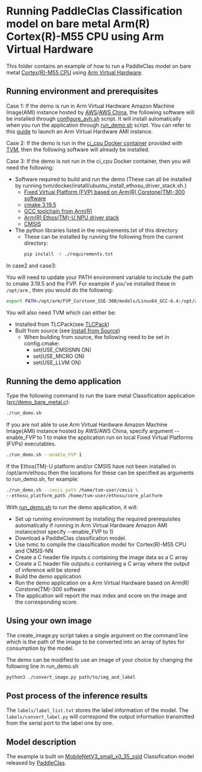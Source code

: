 <!--- Licensed to the Apache Software Foundation (ASF) under one -->
<!--- or more contributor license agreements.  See the NOTICE file -->
<!--- distributed with this work for additional information -->
<!--- regarding copyright ownership.  The ASF licenses this file -->
<!--- to you under the Apache License, Version 2.0 (the -->
<!--- "License"); you may not use this file except in compliance -->
<!--- with the License.  You may obtain a copy of the License at -->

<!---   http://www.apache.org/licenses/LICENSE-2.0 -->

<!--- Unless required by applicable law or agreed to in writing, -->
<!--- software distributed under the License is distributed on an -->
<!--- "AS IS" BASIS, WITHOUT WARRANTIES OR CONDITIONS OF ANY -->
<!--- KIND, either express or implied.  See the License for the -->
<!--- specific language governing permissions and limitations -->
<!--- under the License. -->


Running PaddleClas Classification model on bare metal Arm(R) Cortex(R)-M55 CPU using Arm Virtual Hardware
======================================================================

This folder contains an example of how to run a PaddleClas model on bare metal [Cortex(R)-M55 CPU](https://www.arm.com/products/silicon-ip-cpu/cortex-m/cortex-m55) using [Arm Virtual Hardware](https://www.arm.com/products/development-tools/simulation/virtual-hardware).


Running environment and prerequisites
-------------
Case 1: If the demo is run in Arm Virtual Hardware Amazon Machine Image(AMI) instance hosted by [AWS](https://aws.amazon.com/marketplace/pp/prodview-urbpq7yo5va7g?sr=0-1&ref_=beagle&applicationId=AWSMPContessa)/[AWS China](https://awsmarketplace.amazonaws.cn/marketplace/pp/prodview-2y7nefntbmybu), the following software will be installed through [configure_avh.sh](configure_avh.sh) script. It will install automatically when you run the application through [run_demo.sh](run_demo.sh) script.
You can refer to this [guide](https://arm-software.github.io/AVH/main/examples/html/MicroSpeech.html#amilaunch) to launch an Arm Virtual Hardware AMI instance.

Case 2: If the demo is run in the [ci_cpu Docker container](https://github.com/apache/tvm/blob/main/docker/Dockerfile.ci_cpu) provided with [TVM](https://github.com/apache/tvm), then the following software will already be installed.

Case 3: If the demo is not run in the ci_cpu Docker container, then you will need the following:
- Software required to build and run the demo (These can all be installed by running 
  tvm/docker/install/ubuntu_install_ethosu_driver_stack.sh.)
  - [Fixed Virtual Platform (FVP) based on Arm(R) Corstone(TM)-300 software](https://developer.arm.com/tools-and-software/open-source-software/arm-platforms-software/arm-ecosystem-fvps)
  - [cmake 3.19.5](https://github.com/Kitware/CMake/releases/)
  - [GCC toolchain from Arm(R)](https://developer.arm.com/-/media/Files/downloads/gnu-rm/10-2020q4/gcc-arm-none-eabi-10-2020-q4-major-x86_64-linux.tar.bz2)
  - [Arm(R) Ethos(TM)-U NPU driver stack](https://review.mlplatform.org)
  - [CMSIS](https://github.com/ARM-software/CMSIS_5)
- The python libraries listed in the requirements.txt of this directory
  - These can be installed by running the following from the current directory:
    ```bash
    pip install -r ./requirements.txt
    ```

In case2 and case3:  
    
You will need to update your PATH environment variable to include the path to cmake 3.19.5 and the FVP.
For example if you've installed these in ```/opt/arm``` , then you would do the following:
```bash
export PATH=/opt/arm/FVP_Corstone_SSE-300/models/Linux64_GCC-6.4:/opt/arm/cmake/bin:$PATH
```

You will also need TVM which can either be:
  - Installed from TLCPack(see [TLCPack](https://tlcpack.ai/))
  - Built from source (see [Install from Source](https://tvm.apache.org/docs/install/from_source.html))
    - When building from source, the following need to be set in config.cmake:
      - set(USE_CMSISNN ON)
      - set(USE_MICRO ON)
      - set(USE_LLVM ON)


Running the demo application
----------------------------
Type the following command to run the bare metal Classification application ([src/demo_bare_metal.c](src/demo_bare_metal.c)):

```bash
./run_demo.sh
```

If you are not able to use Arm Virtual Hardware Amazon Machine Image(AMI) instance hosted by AWS/AWS China, specify argument --enable_FVP to 1 to make the application run on local Fixed Virtual Platforms (FVPs) executables.

```bash
./run_demo.sh --enable_FVP 1
```

If the Ethos(TM)-U platform and/or CMSIS have not been installed in /opt/arm/ethosu then
the locations for these can be specified as arguments to run_demo.sh, for example:

```bash
./run_demo.sh --cmsis_path /home/tvm-user/cmsis \
--ethosu_platform_path /home/tvm-user/ethosu/core_platform
```

With [run_demo.sh](run_demo.sh) to run the demo application, it will:
- Set up running environment by installing the required prerequisites automatically if running in Arm Virtual Hardware Amazon AMI instance(not specify --enable_FVP to 1)
- Download a PaddleClas classification model.
- Use tvmc to compile the classification model for Cortex(R)-M55 CPU and CMSIS-NN
- Create a C header file inputs.c containing the image data as a C array
- Create a C header file outputs.c containing a C array where the output of inference will be stored
- Build the demo application
- Run the demo application on a Arm Virtual Hardware based on Arm(R) Corstone(TM)-300 software
- The application will report the max index and score on the image and the corresponding score.

Using your own image
--------------------
The create_image.py script takes a single argument on the command line which is the path of the
image to be converted into an array of bytes for consumption by the model.

The demo can be modified to use an image of your choice by changing the following line in run_demo.sh

```bash
python3 ./convert_image.py path/to/img_and_label
```

Post process of the inference results
--------------------
The `labels/label_list.txt` stores the label information of the model.
The `labels/convert_label.py` will correspond the output information transmitted from the serial port to the label one by one.

Model description
-----------------
The example is built on [MobileNetV3_small_x0_35_ssld](https://github.com/PaddlePaddle/PaddleClas/tree/release/2.5/docs/zh_CN/models/ImageNet1k#Mobile) Classification model released by [PaddleClas](https://github.com/PaddlePaddle/PaddleClas).

